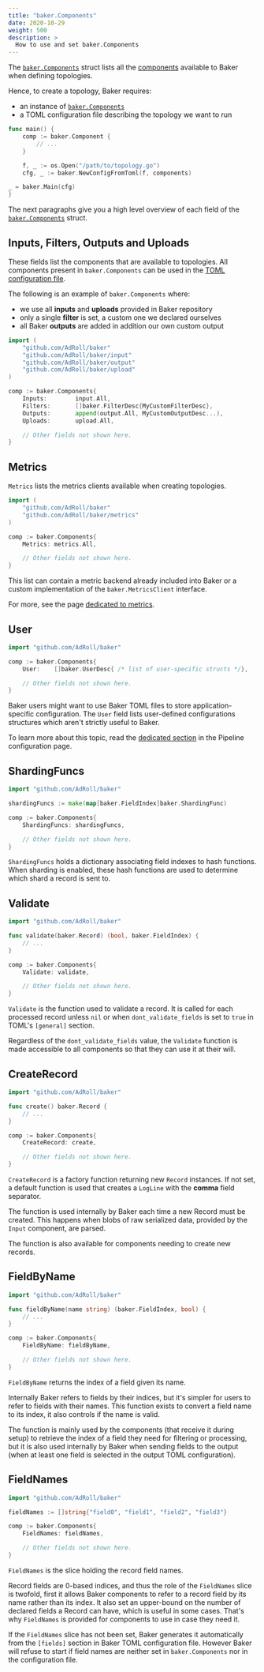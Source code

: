 ```yaml
---
title: "baker.Components"
date: 2020-10-29
weight: 500
description: >
  How to use and set baker.Components
---
```


The [`baker.Components`](https://pkg.go.dev/github.com/AdRoll/baker#Components) struct
lists all the [components](/docs/core-concepts/#record-and-logline) available to Baker when defining topologies.


Hence, to create a topology, Baker requires:

* an instance of [`baker.Components`](https://pkg.go.dev/github.com/AdRoll/baker#Components)
* a TOML configuration file describing the topology we want to run

```go
func main() {
	comp := baker.Component {
		// ...
	}

	f, _ := os.Open("/path/to/topology.go")
	cfg, _ := baker.NewConfigFromToml(f, components)

_ = baker.Main(cfg)
}
```

The next paragraphs give you a high level overview of each field of the 
[`baker.Components`](https://pkg.go.dev/github.com/AdRoll/baker#Components) struct.


## Inputs, Filters, Outputs and Uploads

These fields list the components that are available to topologies. All components present
in `baker.Components` can be used in the [TOML configuration file](/docs/core-concepts/toml/).

The following is an example of `baker.Components` where:

* we use all **inputs** and **uploads** provided in Baker repository
* only a single **filter** is set, a custom one we declared ourselves
* all Baker **outputs** are added in addition our own custom output

```go
import (
	"github.com/AdRoll/baker"
	"github.com/AdRoll/baker/input"
	"github.com/AdRoll/baker/output"
	"github.com/AdRoll/baker/upload"
)

comp := baker.Components{
    Inputs:        input.All,
    Filters:       []baker.FilterDesc{MyCustomFilterDesc},
	Outputs:       append(output.All, MyCustomOutputDesc...),
	Uploads:       upload.All,

	// Other fields not shown here.
}
```

## Metrics

`Metrics` lists the metrics clients available when creating topologies.

```go
import (
	"github.com/AdRoll/baker"
	"github.com/AdRoll/baker/metrics"
)

comp := baker.Components{
    Metrics: metrics.All,

	// Other fields not shown here.
}
```


This list can contain a metric backend already included into Baker or a custom implementation
of the `baker.MetricsClient` interface.

For more, see the page [dedicated to metrics](/docs/core-concepts/metrics).

## User

```go
import "github.com/AdRoll/baker"

comp := baker.Components{
	User:    []baker.UserDesc{ /* list of user-specific structs */},

	// Other fields not shown here.
}
```

Baker users might want to use Baker TOML files to store application-specific configuration.
The `User` field lists user-defined configurations structures which aren't strictly
useful to Baker. 

To learn more about this topic, read the
[dedicated section](/docs/core-concepts/toml/#user-defined-configurations) in the Pipeline
configuration page.

## ShardingFuncs

```go
import "github.com/AdRoll/baker"

shardingFuncs := make(map[baker.FieldIndex]baker.ShardingFunc)

comp := baker.Components{
	ShardingFuncs: shardingFuncs,

	// Other fields not shown here.
}
```

`ShardingFuncs` holds a dictionary associating field indexes to hash functions. When sharding
is enabled, these hash functions are used to determine which shard a record is sent to.

## Validate

```go
import "github.com/AdRoll/baker"

func validate(baker.Record) (bool, baker.FieldIndex) {
	// ...
}

comp := baker.Components{
	Validate: validate,

	// Other fields not shown here.
}
```

`Validate` is the function used to validate a record. It is called for each processed record
unless `nil` or when `dont_validate_fields` is set to `true` in TOML's `[general]` section.

Regardless of the `dont_validate_fields` value, the `Validate` function is made accessible
to all components so that they can use it at their will.

## CreateRecord

```go
import "github.com/AdRoll/baker"

func create() baker.Record {
	// ...
}

comp := baker.Components{
	CreateRecord: create,

	// Other fields not shown here.
}
```

`CreateRecord` is a factory function returning new `Record` instances. If not set, a default function is
used that creates a `LogLine` with the **comma** field separator.

The function is used internally by Baker each time a new Record must be created. This
happens when blobs of raw serialized data, provided by the `Input` component, are parsed.

The function is also available for components needing to create new records.

## FieldByName

```go
import "github.com/AdRoll/baker"

func fieldByName(name string) (baker.FieldIndex, bool) {
	// ...
}

comp := baker.Components{
	FieldByName: fieldByName,

	// Other fields not shown here.
}
```

`FieldByName` returns the index of a field given its name.

Internally Baker refers to fields by their indices, but it's simpler for users to refer to fields
with their names. This function exists to convert a field name to its index, it also controls
if the name is valid. 

The function is mainly used by the components (that receive it during setup) to retrieve the
index of a field they need for filtering or processing, but it is also used internally by
Baker when sending fields to the output (when at least one field is selected in the output
TOML configuration).

## FieldNames

```go
import "github.com/AdRoll/baker"

fieldNames := []string{"field0", "field1", "field2", "field3"}

comp := baker.Components{
	FieldNames: fieldNames,

	// Other fields not shown here.
}
```

`FieldNames` is the slice holding the record field names.

Record fields are 0-based indices, and thus the role of the `FieldNames` slice is twofold, first it allows 
Baker components to refer to a record field by its name rather than its index. It also set an upper-bound on
the number of declared fields a Record can have, which is useful in some cases. That's why `FieldNames` is
provided for components to use in case they need it.

If the `FieldNames` slice has not been set, Baker generates it automatically from the `[fields]` section in 
Baker TOML configuration file. However Baker will refuse to start if field names are neither set in 
`baker.Components` nor in the configuration file.